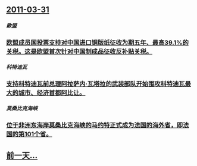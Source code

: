 ## [2011-03-31](/zh/news/2011/03/31/index.md)

##### 歐盟
### [欧盟成员国投票支持对中国进口铜版纸征收为期五年、最高39.1%的关税。这是欧盟首次针对中国制成品征收反补贴关税。](/zh/news/2011/03/31/欧盟成员国投票支持对中国进口铜版纸征收为期五年-最高391-的关税-这是欧盟首次针对中国制成品征收反补贴关税.md)
##### 科特迪瓦
### [支持科特迪瓦前总理阿拉萨内·瓦塔拉的武装部队开始围攻科特迪瓦最大的城市、经济首都阿比让。](/zh/news/2011/03/31/支持科特迪瓦前总理阿拉萨内-瓦塔拉的武装部队开始围攻科特迪瓦最大的城市-经济首都阿比让.md)
##### 莫桑比克海峡
### [位于非洲东海岸莫桑比克海峡的马约特正式成为法国的海外省，即法国的第101个省。](/zh/news/2011/03/31/位于非洲东海岸莫桑比克海峡的马约特正式成为法国的海外省-即法国的第101个省.md)
## [前一天...](/zh/news/2011/03/30/index.md)

